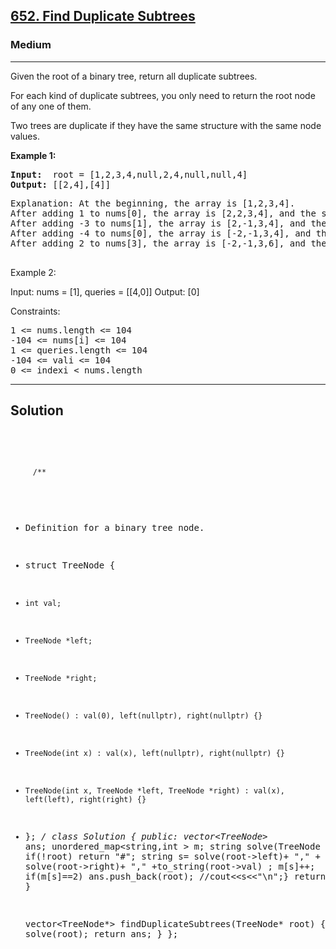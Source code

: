 
<h2><a href="https://leetcode.com/problems/find-duplicate-subtrees/description/">652. Find Duplicate Subtrees</a></h2>
<h3>Medium</h3>
<hr>
<div><p>
 Given the root of a binary tree, return all duplicate subtrees.

For each kind of duplicate subtrees, you only need to return the root node of any one of them.

Two trees are duplicate if they have the same structure with the same node values.
</p>


<p><strong>Example 1:</strong></p>
<pre><strong>Input:</strong>  root = [1,2,3,4,null,2,4,null,null,4]
<strong>Output:</strong> [[2,4],[4]]
</pre>
<pre>
Explanation: At the beginning, the array is [1,2,3,4].
After adding 1 to nums[0], the array is [2,2,3,4], and the sum of even values is 2 + 2 + 4 = 8.
After adding -3 to nums[1], the array is [2,-1,3,4], and the sum of even values is 2 + 4 = 6.
After adding -4 to nums[0], the array is [-2,-1,3,4], and the sum of even values is -2 + 4 = 2.
After adding 2 to nums[3], the array is [-2,-1,3,6], and the sum of even values is -2 + 6 = 4.
  </pre>
  
Example 2:

Input: nums = [1], queries = [[4,0]]
Output: [0]
 

Constraints:
<pre>
1 <= nums.length <= 104
-104 <= nums[i] <= 104
1 <= queries.length <= 104
-104 <= vali <= 104
0 <= indexi < nums.length
</pre>
<hr>
 <h2><strong><b>Solution</b></strong></h2>
 <br>
 <pre>
 
         /**
 * Definition for a binary tree node.
 * struct TreeNode {
 *     int val;
 *     TreeNode *left;
 *     TreeNode *right;
 *     TreeNode() : val(0), left(nullptr), right(nullptr) {}
 *     TreeNode(int x) : val(x), left(nullptr), right(nullptr) {}
 *     TreeNode(int x, TreeNode *left, TreeNode *right) : val(x), left(left), right(right) {}
 * };
 */
class Solution {
public:
vector<TreeNode*> ans;
   unordered_map<string,int > m;
   string solve(TreeNode *root)
   {
        if(!root) return "#";
        string s= solve(root->left)+ "," + solve(root->right)+ "," +to_string(root->val) ;
        m[s]++;
        if(m[s]==2) ans.push_back(root);  //cout<<s<<"\n";} 
       return s;
   }
   
    vector<TreeNode*> findDuplicateSubtrees(TreeNode* root) {
        solve(root);
        return ans;
    }
};
          
 </pre>

